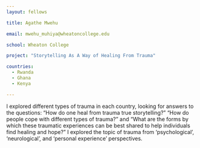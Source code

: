 ```yaml
---
layout: fellows

title: Agathe Mwehu

email: mwehu_muhiya@wheatoncollege.edu

school: Wheaton College

project: "Storytelling As A Way of Healing From Trauma"

countries:
  - Rwanda
  - Ghana
  - Kenya

---
```


I explored different types of trauma in each country, looking for answers to the questions: “How do one heal from trauma true storytelling?” “How do people cope with different types of trauma?” and “What are the forms by which these traumatic experiences can be best shared to help individuals find healing and hope?” I explored the topic of trauma from ‘psychological’, ‘neurological’, and ‘personal experience’ perspectives.